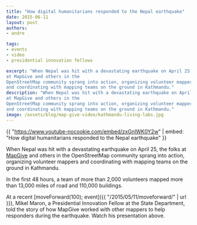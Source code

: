 ```yaml
---
title: "How digital humanitarians responded to the Nepal earthquake"
date: 2015-06-11
layout: post
authors:
- andre

tags:
- events
- video
- presidential innovation fellows

excerpt: "When Nepal was hit with a devastating earthquake on April 25, the folks
at MapGive and others in the
OpenStreetMap community sprang into action, organizing volunteer mappers
and coordinating with mapping teams on the ground in Kathmandu."
description: "When Nepal was hit with a devastating earthquake on April 25, the folks
at MapGive and others in the
OpenStreetMap community sprang into action, organizing volunteer mappers
and coordinating with mapping teams on the ground in Kathmandu."
image: /assets/blog/map-give-video/kathmandu-living-labs.jpg
---
```


{{ "https://www.youtube-nocookie.com/embed/zxGnlWK0Y2w" | embed: "How digital humanitarians responded to the Nepal earthquake" }}

When Nepal was hit with a devastating earthquake on April 25, the folks
at [MapGive](http://mapgive.state.gov/) and others in the
OpenStreetMap community sprang into action, organizing volunteer mappers
and coordinating with mapping teams on the ground in Kathmandu.

In the first 48 hours, a team of more than 2,000 volunteers mapped more than
13,000 miles of road and 110,000 buildings.

At a recent [moveForward(100); event]({{ "/2015/05/11/moveforward/" | url }}), Mikel Maron, a
Presidential Innovation Fellow at the State Department, told the story
of how MapGive worked with other mappers to help responders during the
earthquake. Watch his presentation above.
